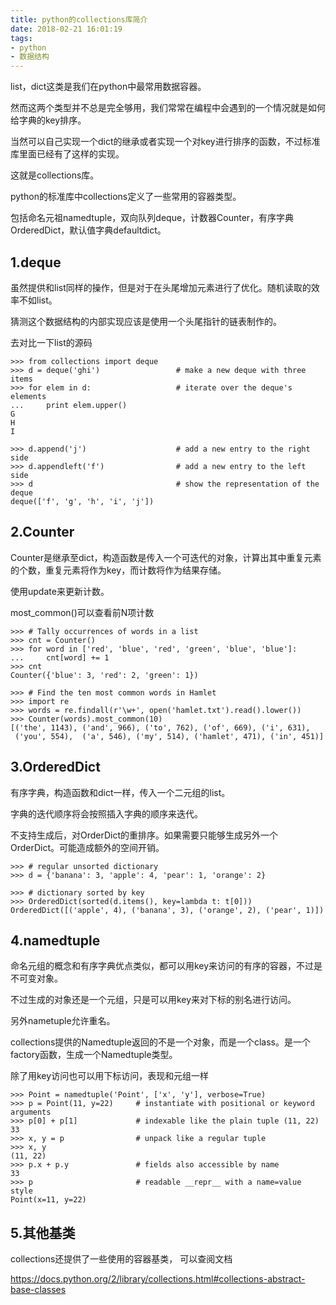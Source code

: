 ```yaml
---
title: python的collections库简介
date: 2018-02-21 16:01:19
tags:
- python
- 数据结构
---
```


list，dict这类是我们在python中最常用数据容器。

然而这两个类型并不总是完全够用，我们常常在编程中会遇到的一个情况就是如何给字典的key排序。

当然可以自己实现一个dict的继承或者实现一个对key进行排序的函数，不过标准库里面已经有了这样的实现。

这就是collections库。

python的标准库中collections定义了一些常用的容器类型。

包括命名元祖namedtuple，双向队列deque，计数器Counter，有序字典OrderedDict，默认值字典defaultdict。

<!-- more -->

## 1.deque

虽然提供和list同样的操作，但是对于在头尾增加元素进行了优化。随机读取的效率不如list。

猜测这个数据结构的内部实现应该是使用一个头尾指针的链表制作的。

去对比一下list的源码

```
>>> from collections import deque
>>> d = deque('ghi')                 # make a new deque with three items
>>> for elem in d:                   # iterate over the deque's elements
...     print elem.upper()
G
H
I

>>> d.append('j')                    # add a new entry to the right side
>>> d.appendleft('f')                # add a new entry to the left side
>>> d                                # show the representation of the deque
deque(['f', 'g', 'h', 'i', 'j'])
```

## 2.Counter

Counter是继承至dict，构造函数是传入一个可迭代的对象，计算出其中重复元素的个数，重复元素将作为key，而计数将作为结果存储。

使用update来更新计数。

most_common()可以查看前N项计数

```
>>> # Tally occurrences of words in a list
>>> cnt = Counter()
>>> for word in ['red', 'blue', 'red', 'green', 'blue', 'blue']:
...     cnt[word] += 1
>>> cnt
Counter({'blue': 3, 'red': 2, 'green': 1})

>>> # Find the ten most common words in Hamlet
>>> import re
>>> words = re.findall(r'\w+', open('hamlet.txt').read().lower())
>>> Counter(words).most_common(10)
[('the', 1143), ('and', 966), ('to', 762), ('of', 669), ('i', 631),
 ('you', 554),  ('a', 546), ('my', 514), ('hamlet', 471), ('in', 451)]
```

## 3.OrderedDict

有序字典，构造函数和dict一样，传入一个二元组的list。

字典的迭代顺序将会按照插入字典的顺序来迭代。

不支持生成后，对OrderDict的重排序。如果需要只能够生成另外一个OrderDict。可能造成额外的空间开销。

```
>>> # regular unsorted dictionary
>>> d = {'banana': 3, 'apple': 4, 'pear': 1, 'orange': 2}

>>> # dictionary sorted by key
>>> OrderedDict(sorted(d.items(), key=lambda t: t[0]))
OrderedDict([('apple', 4), ('banana', 3), ('orange', 2), ('pear', 1)])
```

## 4.namedtuple

命名元组的概念和有序字典优点类似，都可以用key来访问的有序的容器，不过是不可变对象。

不过生成的对象还是一个元组，只是可以用key来对下标的别名进行访问。

另外nametuple允许重名。

collections提供的Namedtuple返回的不是一个对象，而是一个class。是一个factory函数，生成一个Namedtuple类型。

除了用key访问也可以用下标访问，表现和元组一样

```
>>> Point = namedtuple('Point', ['x', 'y'], verbose=True)
>>> p = Point(11, y=22)     # instantiate with positional or keyword arguments
>>> p[0] + p[1]             # indexable like the plain tuple (11, 22)
33
>>> x, y = p                # unpack like a regular tuple
>>> x, y
(11, 22)
>>> p.x + p.y               # fields also accessible by name
33
>>> p                       # readable __repr__ with a name=value style
Point(x=11, y=22)

```

## 5.其他基类

collections还提供了一些使用的容器基类， 可以查阅文档

https://docs.python.org/2/library/collections.html#collections-abstract-base-classes
